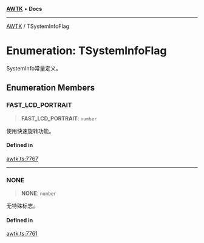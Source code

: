 [**AWTK**](../README.md) • **Docs**

***

[AWTK](../globals.md) / TSystemInfoFlag

# Enumeration: TSystemInfoFlag

SystemInfo常量定义。

## Enumeration Members

### FAST\_LCD\_PORTRAIT

> **FAST\_LCD\_PORTRAIT**: `number`

使用快速旋转功能。

#### Defined in

[awtk.ts:7767](https://github.com/zlgopen/awtk-binding/blob/a193834fdb1c1ee98bdcf84db4b6e5fd059e1d7c/tools/code_gen/js/output/awtk.ts#L7767)

***

### NONE

> **NONE**: `number`

无特殊标志。

#### Defined in

[awtk.ts:7761](https://github.com/zlgopen/awtk-binding/blob/a193834fdb1c1ee98bdcf84db4b6e5fd059e1d7c/tools/code_gen/js/output/awtk.ts#L7761)
